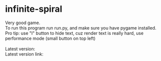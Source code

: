 # infinite-spiral
Very good game.<br>
To run this program run run.py, and make sure you have pygame installed. <br>
Pro tip: use "I" button to hide text, cuz render text is really hard, use performance mode (small button on top left)<br><br>
Latest version: 
<br>
Latest version link:
